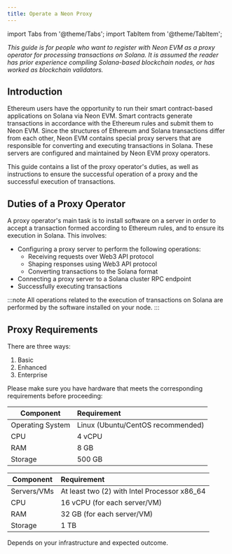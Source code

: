 ```yaml
---
title: Operate a Neon Proxy
---
```


import Tabs from '@theme/Tabs';
import TabItem from '@theme/TabItem';

*This guide is for people who want to register with Neon EVM as a proxy operator for processing transactions on Solana. It is assumed the reader has prior experience compiling Solana-based blockchain nodes, or has worked as blockchain validators.*

## Introduction
Ethereum users have the opportunity to run their smart contract-based applications on Solana via Neon EVM. Smart contracts generate transactions in accordance with the Ethereum rules and submit them to Neon EVM. Since the structures of Ethereum and Solana transactions differ from each other, Neon EVM contains special proxy servers that are responsible for converting and executing transactions in Solana. These servers are configured and maintained by Neon EVM proxy operators.

This guide contains a list of the proxy operator's duties, as well as instructions to ensure the successful operation of a proxy and the successful execution of transactions.

## Duties of a Proxy Operator
A proxy operator's main task is to install software on a server in order to accept a transaction formed according to Ethereum rules, and to ensure its execution in Solana. This involves:
 * Configuring a proxy server to perform the following operations:
    * Receiving requests over Web3 API protocol
    * Shaping responses using Web3 API protocol
    * Converting transactions to the Solana format
 * Connecting a proxy server to a Solana cluster RPC endpoint
 * Successfully executing transactions

:::note
All operations related to the execution of transactions on Solana are performed by the software installed on your node.
:::

## Proxy Requirements

There are three ways:
1. Basic
2. Enhanced
3. Enterprise

Please make sure you have hardware that meets the corresponding requirements before proceeding:

<Tabs>
  <TabItem value="basic" label="Basic" default>

|Component|Requirement                           |
|-----|:-----------------------------------------|
|Operating System | Linux (Ubuntu/CentOS recommended) |
|CPU | 4 vCPU |
|RAM | 8 GB |
|Storage | 500 GB |
  </TabItem>
  <TabItem value="enhanced" label="Enhanced">

|Component|Requirement                           |
|-----|:-----------------------------------------|
|Servers/VMs | At least two (2) with Intel Processor x86_64 |
|CPU | 16 vCPU (for each server/VM) |
|RAM | 32 GB (for each server/VM) |
|Storage | 1 TB |
  </TabItem>
    <TabItem value="enterprise" label="Enterprise">
    Depends on your infrastructure and expected outcome.
  </TabItem>
</Tabs>